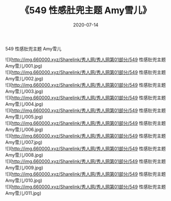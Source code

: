 ﻿---
layout: post
title:  《549 性感肚兜主题 Amy雪儿》
date:   2020-07-14
img: http://img.660000.xyz/Sharelink/秀人网/秀人网第01部分/549 性感肚兜主题 Amy雪儿/000.jpg
categories: [美女, 清纯, 唯美]
---

549 性感肚兜主题 Amy雪儿

  ![](http://img.660000.xyz/Sharelink/秀人网/秀人网第01部分/549 性感肚兜主题 Amy雪儿/001.jpg) <br> ![](http://img.660000.xyz/Sharelink/秀人网/秀人网第01部分/549 性感肚兜主题 Amy雪儿/002.jpg) <br> ![](http://img.660000.xyz/Sharelink/秀人网/秀人网第01部分/549 性感肚兜主题 Amy雪儿/003.jpg) <br> ![](http://img.660000.xyz/Sharelink/秀人网/秀人网第01部分/549 性感肚兜主题 Amy雪儿/004.jpg) <br> ![](http://img.660000.xyz/Sharelink/秀人网/秀人网第01部分/549 性感肚兜主题 Amy雪儿/005.jpg) <br> ![](http://img.660000.xyz/Sharelink/秀人网/秀人网第01部分/549 性感肚兜主题 Amy雪儿/006.jpg) <br> ![](http://img.660000.xyz/Sharelink/秀人网/秀人网第01部分/549 性感肚兜主题 Amy雪儿/007.jpg) <br> ![](http://img.660000.xyz/Sharelink/秀人网/秀人网第01部分/549 性感肚兜主题 Amy雪儿/008.jpg) <br> ![](http://img.660000.xyz/Sharelink/秀人网/秀人网第01部分/549 性感肚兜主题 Amy雪儿/009.jpg) <br> ![](http://img.660000.xyz/Sharelink/秀人网/秀人网第01部分/549 性感肚兜主题 Amy雪儿/010.jpg) <br> ![](http://img.660000.xyz/Sharelink/秀人网/秀人网第01部分/549 性感肚兜主题 Amy雪儿/011.jpg) <br>